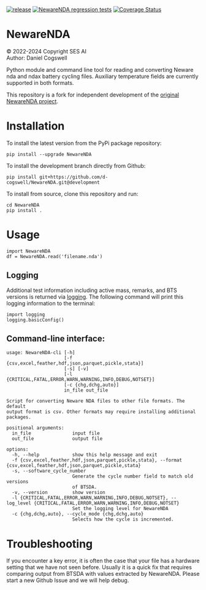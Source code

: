 
[![release](https://img.shields.io/github/v/release/d-cogswell/NewareNDA)](https://github.com/d-cogswell/NewareNDA/releases)
[![NewareNDA regression tests](https://github.com/d-cogswell/NewareNDA/actions/workflows/NewareNDA_pytest.yml/badge.svg)](https://github.com/d-cogswell/NewareNDA/actions/workflows/NewareNDA_pytest.yml)
[![Coverage Status](https://coveralls.io/repos/github/d-cogswell/NewareNDA/badge.svg?branch=development)](https://coveralls.io/github/d-cogswell/NewareNDA?branch=development)
# NewareNDA

© 2022-2024 Copyright SES AI
<br>Author: Daniel Cogswell

Python module and command line tool for reading and converting Neware nda and ndax battery cycling files. Auxiliary temperature fields are currently supported in both formats.

This repository is a fork for independent development of the [original NewareNDA project](https://github.com/Solid-Energy-Systems/NewareNDA).

# Installation
To install the latest version from the PyPi package repository:
```
pip install --upgrade NewareNDA
```

To install the development branch directly from Github:
```
pip install git+https://github.com/d-cogswell/NewareNDA.git@development
```

To install from source, clone this repository and run:
```
cd NewareNDA
pip install .
```

# Usage
```
import NewareNDA
df = NewareNDA.read('filename.nda')
```

## Logging
Additional test information including active mass, remarks, and BTS versions is returned via [logging](https://docs.python.org/3/library/logging.html). The following command will print this logging information to the terminal:
```
import logging
logging.basicConfig()
```

## Command-line interface:
```
usage: NewareNDA-cli [-h]
                     [-f {csv,excel,feather,hdf,json,parquet,pickle,stata}]
                     [-s] [-v]
                     [-l {CRITICAL,FATAL,ERROR,WARN,WARNING,INFO,DEBUG,NOTSET}]
                     [-c {chg,dchg,auto}]
                     in_file out_file

Script for converting Neware NDA files to other file formats. The default
output format is csv. Other formats may require installing additional
packages.

positional arguments:
  in_file               input file
  out_file              output file

options:
  -h, --help            show this help message and exit
  -f {csv,excel,feather,hdf,json,parquet,pickle,stata}, --format {csv,excel,feather,hdf,json,parquet,pickle,stata}
  -s, --software_cycle_number
                        Generate the cycle number field to match old versions
                        of BTSDA.
  -v, --version         show version
  -l {CRITICAL,FATAL,ERROR,WARN,WARNING,INFO,DEBUG,NOTSET}, --log_level {CRITICAL,FATAL,ERROR,WARN,WARNING,INFO,DEBUG,NOTSET}
                        Set the logging level for NewareNDA
  -c {chg,dchg,auto}, --cycle_mode {chg,dchg,auto}
                        Selects how the cycle is incremented.
```

# Troubleshooting
If you encounter a key error, it is often the case that your file has a hardware setting that we have not seen before. Usually it is a quick fix that requires comparing output from BTSDA with values extracted by NewareNDA. Please start a new Github Issue and we will help debug. 